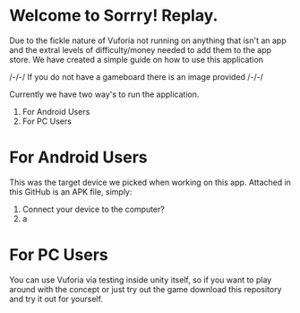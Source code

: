 # Welcome to Sorrry! Replay.
Due to the fickle nature of Vuforia not running on anything that isn't an app and the extral levels of difficulty/money needed to add them to the app store. We have created a simple guide on how to use this application

/-/-/ If you do not have a gameboard there is an image provided /-/-/

Currently we have two way's to run the application.
   1. For Android Users
   2. For PC Users

# For Android Users
This was the target device we picked when working on this app. Attached in this GitHub is an APK file, simply: 
   1. Connect your device to the computer?
   2. a

# For PC Users
You can use Vuforia via testing inside unity itself, so if you want to play around with the concept or just try out the game download this repository and try it out for yourself.
